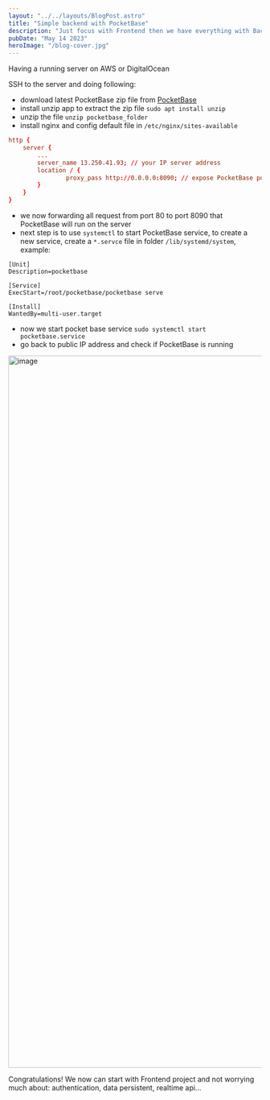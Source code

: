 ```yaml
---
layout: "../../layouts/BlogPost.astro"
title: "Simple backend with PocketBase"
description: "Just focus with Frontend then we have everything with Backend API available"
pubDate: "May 14 2023"
heroImage: "/blog-cover.jpg"
---
```


Having a running server on AWS or DigitalOcean

SSH to the server and doing following:

- download latest PocketBase zip file from [PocketBase](https://pocketbase.io/docs/)
- install unzip app to extract the zip file `sudo apt install unzip`
- unzip the file `unzip pocketbase_folder`
- install nginx and config default file in `/etc/nginx/sites-available`

```conf
http {
    server {
        ...
        server_name 13.250.41.93; // your IP server address
        location / {
                proxy_pass http://0.0.0.0:8090; // expose PocketBase port
        }
    }
}
```

- we now forwarding all request from port 80 to port 8090 that PocketBase will run on the server
- next step is to use `systemctl` to start PocketBase service, to create a new service, create a `*.servce` file in folder `/lib/systemd/system`, example: 

```
[Unit]
Description=pocketbase

[Service]
ExecStart=/root/pocketbase/pocketbase serve

[Install]
WantedBy=multi-user.target
```

- now we start pocket base service `sudo systemctl start pocketbase.service`
- go back to public IP address and check if PocketBase is running

<img width="1415" alt="image" src="https://github.com/duongital/duongital/assets/5635533/4480556a-5934-4e78-bdbf-bd5608a217bb">

Congratulations! We now can start with Frontend project and not worrying much about: authentication, data persistent, realtime api...
